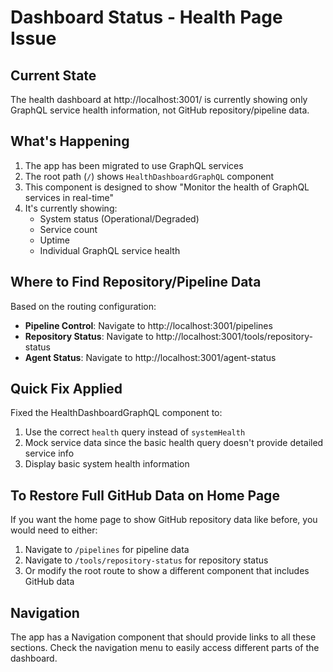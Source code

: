 # Dashboard Status - Health Page Issue

## Current State
The health dashboard at http://localhost:3001/ is currently showing only GraphQL service health information, not GitHub repository/pipeline data.

## What's Happening
1. The app has been migrated to use GraphQL services
2. The root path (`/`) shows `HealthDashboardGraphQL` component
3. This component is designed to show "Monitor the health of GraphQL services in real-time"
4. It's currently showing:
   - System status (Operational/Degraded)
   - Service count
   - Uptime
   - Individual GraphQL service health

## Where to Find Repository/Pipeline Data
Based on the routing configuration:
- **Pipeline Control**: Navigate to http://localhost:3001/pipelines
- **Repository Status**: Navigate to http://localhost:3001/tools/repository-status
- **Agent Status**: Navigate to http://localhost:3001/agent-status

## Quick Fix Applied
Fixed the HealthDashboardGraphQL component to:
1. Use the correct `health` query instead of `systemHealth`
2. Mock service data since the basic health query doesn't provide detailed service info
3. Display basic system health information

## To Restore Full GitHub Data on Home Page
If you want the home page to show GitHub repository data like before, you would need to either:
1. Navigate to `/pipelines` for pipeline data
2. Navigate to `/tools/repository-status` for repository status
3. Or modify the root route to show a different component that includes GitHub data

## Navigation
The app has a Navigation component that should provide links to all these sections. Check the navigation menu to easily access different parts of the dashboard.